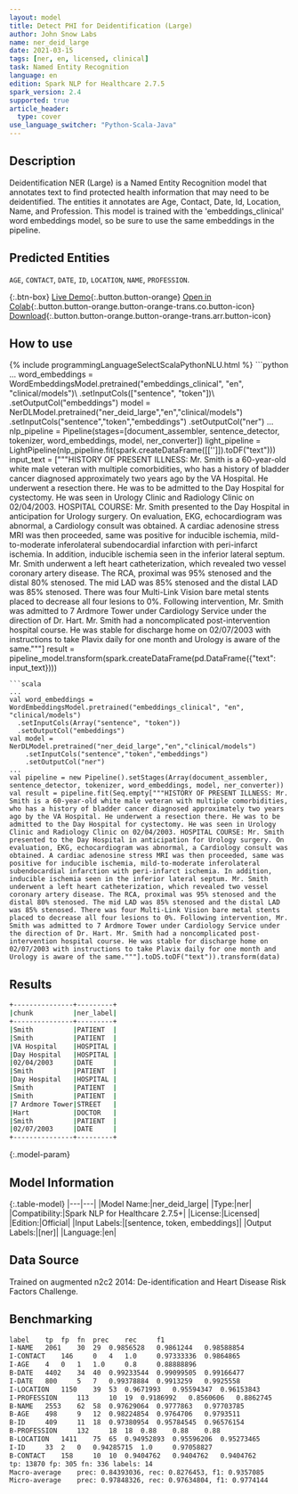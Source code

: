 ```yaml
---
layout: model
title: Detect PHI for Deidentification (Large)
author: John Snow Labs
name: ner_deid_large
date: 2021-03-15
tags: [ner, en, licensed, clinical]
task: Named Entity Recognition
language: en
edition: Spark NLP for Healthcare 2.7.5
spark_version: 2.4
supported: true
article_header:
  type: cover
use_language_switcher: "Python-Scala-Java"
---
```


## Description

Deidentification NER (Large) is a Named Entity Recognition model that annotates text to find protected health information that may need to be deidentified. The entities it annotates are Age, Contact, Date, Id, Location, Name, and Profession. This model is trained with the 'embeddings_clinical' word embeddings model, so be sure to use the same embeddings in the pipeline.

## Predicted Entities

`AGE`, `CONTACT`, `DATE`, `ID`, `LOCATION`, `NAME`, `PROFESSION`.

{:.btn-box}
[Live Demo](https://demo.johnsnowlabs.com/healthcare/NER_DEMOGRAPHICS/){:.button.button-orange}
[Open in Colab](https://colab.research.google.com/github/JohnSnowLabs/spark-nlp-workshop/blob/master/tutorials/Certification_Trainings/Healthcare/4.1.Pretrained_Clinical_DeIdentificiation.ipynb){:.button.button-orange.button-orange-trans.co.button-icon}
[Download](https://s3.amazonaws.com/auxdata.johnsnowlabs.com/clinical/models/ner_deid_large_en_2.7.5_2.4_1615835819954.zip){:.button.button-orange.button-orange-trans.arr.button-icon}

## How to use



<div class="tabs-box" markdown="1">
{% include programmingLanguageSelectScalaPythonNLU.html %}
```python
...
word_embeddings = WordEmbeddingsModel.pretrained("embeddings_clinical", "en", "clinical/models")\
  .setInputCols(["sentence", "token"])\
  .setOutputCol("embeddings")
model = NerDLModel.pretrained("ner_deid_large","en","clinical/models")
    .setInputCols("sentence","token","embeddings")
    .setOutputCol("ner")
...
nlp_pipeline = Pipeline(stages=[document_assembler, sentence_detector, tokenizer, word_embeddings, model, ner_converter])               
light_pipeline = LightPipeline(nlp_pipeline.fit(spark.createDataFrame([['']]).toDF("text")))
input_text = ["""HISTORY OF PRESENT ILLNESS: Mr. Smith is a 60-year-old white male veteran with multiple comorbidities, who has a history of bladder cancer diagnosed approximately two years ago by the VA Hospital. He underwent a resection there. He was to be admitted to the Day Hospital for cystectomy. He was seen in Urology Clinic and Radiology Clinic on 02/04/2003.	HOSPITAL COURSE: Mr. Smith presented to the Day Hospital in anticipation for Urology surgery. On evaluation, EKG, echocardiogram was abnormal, a Cardiology consult was obtained. A cardiac adenosine stress MRI was then proceeded, same was positive for inducible ischemia, mild-to-moderate inferolateral subendocardial infarction with peri-infarct ischemia. In addition, inducible ischemia seen in the inferior lateral septum. Mr. Smith underwent a left heart catheterization, which revealed two vessel coronary artery disease. The RCA, proximal was 95% stenosed and the distal 80% stenosed. The mid LAD was 85% stenosed and the distal LAD was 85% stenosed. There was four Multi-Link Vision bare metal stents placed to decrease all four lesions to 0%. Following intervention, Mr. Smith was admitted to 7 Ardmore Tower under Cardiology Service under the direction of Dr. Hart. Mr. Smith had a noncomplicated post-intervention hospital course. He was stable for discharge home on 02/07/2003 with instructions to take Plavix daily for one month and Urology is aware of the same."""]
result = pipeline_model.transform(spark.createDataFrame(pd.DataFrame({"text": input_text})))

```
```scala
...
val word_embeddings = WordEmbeddingsModel.pretrained("embeddings_clinical", "en", "clinical/models")
  .setInputCols(Array("sentence", "token"))
  .setOutputCol("embeddings")
val model = NerDLModel.pretrained("ner_deid_large","en","clinical/models")
    .setInputCols("sentence","token","embeddings")
    .setOutputCol("ner")
...
val pipeline = new Pipeline().setStages(Array(document_assembler, sentence_detector, tokenizer, word_embeddings, model, ner_converter))
val result = pipeline.fit(Seq.empty["""HISTORY OF PRESENT ILLNESS: Mr. Smith is a 60-year-old white male veteran with multiple comorbidities, who has a history of bladder cancer diagnosed approximately two years ago by the VA Hospital. He underwent a resection there. He was to be admitted to the Day Hospital for cystectomy. He was seen in Urology Clinic and Radiology Clinic on 02/04/2003. HOSPITAL COURSE: Mr. Smith presented to the Day Hospital in anticipation for Urology surgery. On evaluation, EKG, echocardiogram was abnormal, a Cardiology consult was obtained. A cardiac adenosine stress MRI was then proceeded, same was positive for inducible ischemia, mild-to-moderate inferolateral subendocardial infarction with peri-infarct ischemia. In addition, inducible ischemia seen in the inferior lateral septum. Mr. Smith underwent a left heart catheterization, which revealed two vessel coronary artery disease. The RCA, proximal was 95% stenosed and the distal 80% stenosed. The mid LAD was 85% stenosed and the distal LAD was 85% stenosed. There was four Multi-Link Vision bare metal stents placed to decrease all four lesions to 0%. Following intervention, Mr. Smith was admitted to 7 Ardmore Tower under Cardiology Service under the direction of Dr. Hart. Mr. Smith had a noncomplicated post-intervention hospital course. He was stable for discharge home on 02/07/2003 with instructions to take Plavix daily for one month and Urology is aware of the same."""].toDS.toDF("text")).transform(data)

```
</div>

## Results

```bash
+---------------+---------+
|chunk          |ner_label|
+---------------+---------+
|Smith          |PATIENT  |
|Smith          |PATIENT  |
|VA Hospital    |HOSPITAL |
|Day Hospital   |HOSPITAL |
|02/04/2003     |DATE     |
|Smith          |PATIENT  |
|Day Hospital   |HOSPITAL |
|Smith          |PATIENT  |
|Smith          |PATIENT  |
|7 Ardmore Tower|STREET   |
|Hart           |DOCTOR   |
|Smith          |PATIENT  |
|02/07/2003     |DATE     |
+---------------+---------+

```

{:.model-param}
## Model Information

{:.table-model}
|---|---|
|Model Name:|ner_deid_large|
|Type:|ner|
|Compatibility:|Spark NLP for Healthcare 2.7.5+|
|License:|Licensed|
|Edition:|Official|
|Input Labels:|[sentence, token, embeddings]|
|Output Labels:|[ner]|
|Language:|en|

## Data Source

Trained on augmented n2c2 2014: De-identification and Heart Disease Risk Factors Challenge.

## Benchmarking

```bash
label	 tp	 fp	 fn	 prec	 rec	 f1
I-NAME	 2061	 30	 29	 0.9856528	 0.9861244	 0.98588854
I-CONTACT	 146	 0	 4	 1.0	 0.97333336	 0.9864865
I-AGE	 4	 0	 1	 1.0	 0.8	 0.88888896
B-DATE	 4402	 34	 40	 0.99233544	 0.99099505	 0.99166477
I-DATE	 800	 5	 7	 0.99378884	 0.9913259	 0.9925558
I-LOCATION	 1150	 39	 53	 0.9671993	 0.95594347	 0.96153843
I-PROFESSION	 113	 10	 19	 0.9186992	 0.8560606	 0.8862745
B-NAME	 2553	 62	 58	 0.97629064	 0.9777863	 0.97703785
B-AGE	 498	 9	 12	 0.98224854	 0.9764706	 0.9793511
B-ID	 409	 11	 18	 0.97380954	 0.95784545	 0.96576154
B-PROFESSION	 132	 18	 18	 0.88	 0.88	 0.88
B-LOCATION	 1411	 75	 65	 0.94952893	 0.95596206	 0.95273465
I-ID	 33	 2	 0	 0.94285715	 1.0	 0.97058827
B-CONTACT	 158	 10	 10	 0.9404762	 0.9404762	 0.9404762
tp: 13870 fp: 305 fn: 336 labels: 14
Macro-average	 prec: 0.84393036, rec: 0.8276453, f1: 0.9357085
Micro-average	 prec: 0.97848326, rec: 0.97634804, f1: 0.9774144

```